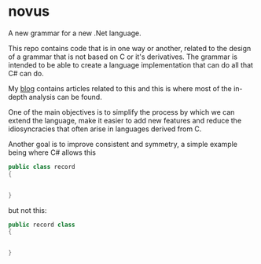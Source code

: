 # novus
A new grammar for a new .Net language.

This repo contains code that is in one way or another, related to the design of a grammar that is not based on C or it's derivatives. The grammar is intended to be able to create a language implementation that can do all that C# can do.

My [blog](https://korporalkernel.wordpress.com/2021/10/19/a-new-grammar-for-c/) contains articles related to this and this is where most of the in-depth analysis can be found.

One of the main objectives is to simplify the process by which we can extend the language, make it easier to add new features and reduce the idiosyncracies that often arise in languages derived from C.

Another goal is to improve consistent and symmetry, a simple example being where C# allows this 

```cs
public class record
{


}
```

but not this:

```cs
public record class
{


}
```


